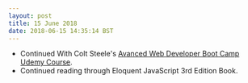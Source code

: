 ```yaml
---
layout: post
title: 15 June 2018 
date: 2018-06-15 14:35:14 BST
---
```

+ Continued With Colt Steele's [Avanced Web Developer Boot Camp Udemy Course](https://www.udemy.com/the-advanced-web-developer-bootcamp).
+ Continued reading through Eloquent JavaScript 3rd Edition Book.
